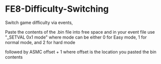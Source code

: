 # FE8-Difficulty-Switching

Switch game difficulty via events, 

Paste the contents of the .bin file into free space and in your event file use
"_SETVAL 0x1 mode" where mode can be either
0 for Easy mode, 1 for normal mode, and 2 for hard mode

followed by ASMC offset + 1 where offset is the location you pasted the bin contents
